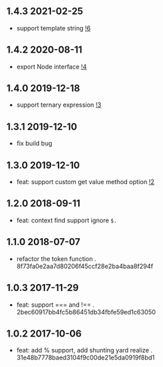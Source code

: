 ## 1.4.3 2021-02-25

- support template string [!6](https://github.com/shepherdwind/simple-evaluate/pull/6)

## 1.4.2 2020-08-11

- export Node interface [!4](https://github.com/shepherdwind/simple-evaluate/pull/4)

## 1.4.0 2019-12-18

- support ternary expression [!3](https://github.com/shepherdwind/simple-evaluate/pull/3)

## 1.3.1 2019-12-10

- fix build bug

## 1.3.0 2019-12-10

- feat: support custom get value method option [!2](https://github.com/shepherdwind/simple-evaluate/pull/2)

## 1.2.0 2018-09-11

- feat: context find support ignore `$.`

## 1.1.0 2018-07-07

- refactor the token function . 8f73fa0e2aa7d80206f45ccf28e2ba4baa8f294f

## 1.0.3 2017-11-29

- feat: support === and !== . 2bec60917bb4fc5b86451db34fbfe59ed1c63050

## 1.0.2 2017-10-06

- feat: add % support, add shunting yard realize . 31e48b7778baed3104f9c00de21e5da0919f8bd1
